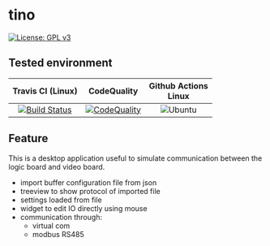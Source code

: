 # tino

[![License: GPL v3](https://img.shields.io/badge/License-GPLv3-blue.svg)](https://www.gnu.org/licenses/gpl-3.0)

## Tested environment

| Travis CI (Linux) |  CodeQuality | Github Actions <br> Linux  |
| :---------------: |  :---------: | :------------------------: |
| [![Build Status](https://travis-ci.org/guerinoni/tino.svg?branch=master)](https://travis-ci.org/guerinoni/tino) | [![CodeQuality](https://api.codacy.com/project/badge/Grade/294970b7a9b84d54b9be7c6240fe7ed3)](https://www.codacy.com/manual/guerinoni/tino?utm_source=github.com&amp;utm_medium=referral&amp;utm_content=guerinoni/tino&amp;utm_campaign=Badge_Grade) | ![Ubuntu](https://github.com/guerinoni/tino/workflows/Ubuntu/badge.svg?branch=master) |

## Feature

This is a desktop application useful to simulate communication between the logic board and video board.

* import buffer configuration file from json
* treeview to show protocol of imported file
* settings loaded from file
* widget to edit IO directly using mouse
* communication through:
    - virtual com
    - modbus RS485
